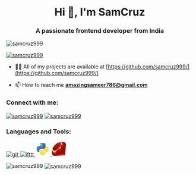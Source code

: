 <h1 align="center">Hi 👋, I'm SamCruz</h1>
<h3 align="center">A passionate frontend developer from India</h3>

<p align="left"> <img src="https://komarev.com/ghpvc/?username=samcruz999&label=Profile%20views&color=0e75b6&style=flat" alt="samcruz999" /> </p>

<p align="left"> <a href="https://github.com/ryo-ma/github-profile-trophy"><img src="https://github-profile-trophy.vercel.app/?username=samcruz999" alt="samcruz999" /></a> </p>

- 👨‍💻 All of my projects are available at [https://github.com/samcruz999/](https://github.com/samcruz999/)

- 📫 How to reach me **amazingsameer786@gmail.com**

<h3 align="left">Connect with me:</h3>
<p align="left">
<a href="https://fb.com/samcruz999" target="blank"><img align="center" src="https://raw.githubusercontent.com/rahuldkjain/github-profile-readme-generator/master/src/images/icons/Social/facebook.svg" alt="samcruz999" height="30" width="40" /></a>
<a href="https://instagram.com/samcruz999" target="blank"><img align="center" src="https://raw.githubusercontent.com/rahuldkjain/github-profile-readme-generator/master/src/images/icons/Social/instagram.svg" alt="samcruz999" height="30" width="40" /></a>
</p>

<h3 align="left">Languages and Tools:</h3>
<p align="left"> <a href="https://git-scm.com/" target="_blank" rel="noreferrer"> <img src="https://www.vectorlogo.zone/logos/git-scm/git-scm-icon.svg" alt="git" width="40" height="40"/> </a> <a href="https://ifttt.com/" target="_blank" rel="noreferrer"> <img src="https://www.vectorlogo.zone/logos/ifttt/ifttt-ar21.svg" alt="ifttt" width="40" height="40"/> </a> <a href="https://www.python.org" target="_blank" rel="noreferrer"> <img src="https://raw.githubusercontent.com/devicons/devicon/master/icons/python/python-original.svg" alt="python" width="40" height="40"/> </a> <a href="https://www.ruby-lang.org/en/" target="_blank" rel="noreferrer"> <img src="https://raw.githubusercontent.com/devicons/devicon/master/icons/ruby/ruby-original.svg" alt="ruby" width="40" height="40"/> </a> </p>

<p><img align="left" src="https://github-readme-stats.vercel.app/api/top-langs?username=samcruz999&show_icons=true&locale=en&layout=compact" alt="samcruz999" /></p>

<p>&nbsp;<img align="center" src="https://github-readme-stats.vercel.app/api?username=samcruz999&show_icons=true&locale=en" alt="samcruz999" /></p>
